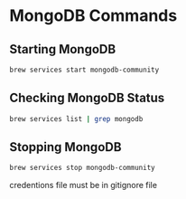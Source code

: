 # MongoDB Commands

## Starting MongoDB
```bash
brew services start mongodb-community
```

## Checking MongoDB Status
```bash
brew services list | grep mongodb
```

## Stopping MongoDB
```bash
brew services stop mongodb-community
```

credentions file must be in gitignore file